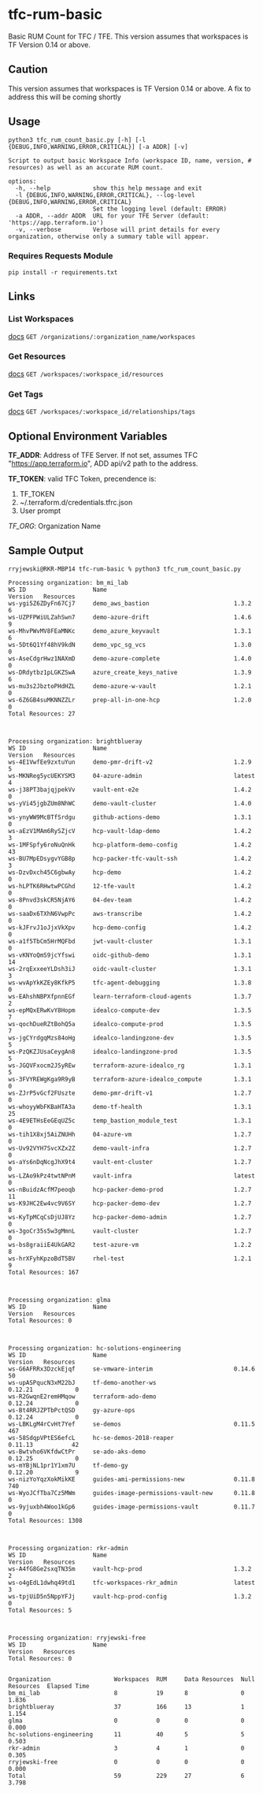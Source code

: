 # tfc-rum-basic

Basic RUM Count for TFC / TFE.
This version assumes that workspaces is TF Version 0.14 or above.

## Caution

This version assumes that workspaces is TF Version 0.14 or above.
A fix to address this will be coming shortly

## Usage

```shell-session
python3 tfc_rum_count_basic.py [-h] [-l {DEBUG,INFO,WARNING,ERROR,CRITICAL}] [-a ADDR] [-v]

Script to output basic Workspace Info (workspace ID, name, version, # resources) as well as an accurate RUM count.

options:
  -h, --help            show this help message and exit
  -l {DEBUG,INFO,WARNING,ERROR,CRITICAL}, --log-level {DEBUG,INFO,WARNING,ERROR,CRITICAL}
                        Set the logging level (default: ERROR)
  -a ADDR, --addr ADDR  URL for your TFE Server (default: 'https://app.terraform.io')
  -v, --verbose         Verbose will print details for every organization, otherwise only a summary table will appear.
```

### Requires Requests Module

```shell-session
pip install -r requirements.txt
```

## Links

### List Workspaces

[docs](https://developer.hashicorp.com/terraform/cloud-docs/api-docs/workspaces#list-workspaces)
```GET /organizations/:organization_name/workspaces```

### Get Resources

[docs](https://developer.hashicorp.com/terraform/cloud-docs/api-docs/workspace-resources#list-workspace-resources)
```GET /workspaces/:workspace_id/resources```

### Get Tags

[docs](https://developer.hashicorp.com/terraform/cloud-docs/api-docs/workspaces#get-tags)
```GET /workspaces/:workspace_id/relationships/tags```

## Optional Environment Variables

**TF_ADDR**: Address of TFE Server.
If not set, assumes TFC "<https://app.terraform.io>",
ADD api/v2 path to the address.

**TF_TOKEN**: valid TFC Token, precendence is:

1. TF_TOKEN
2. ~/.terraform.d/credentials.tfrc.json
3. User prompt

_TF_ORG_: Organization Name

## Sample Output

```shell-session
rryjewski@RKR-MBP14 tfc-rum-basic % python3 tfc_rum_count_basic.py

Processing organization: bm_mi_lab
WS ID                   Name                                    Version   Resources
ws-ygi5Z6ZDyFn67Cj7     demo_aws_bastion                        1.3.2              6
ws-UZPFPWiULZahSwn7     demo-azure-drift                        1.4.6              9
ws-MhvPWvMV8FEaMNKc     demo_azure_keyvault                     1.3.1              6
ws-5Dt6Q1Yf48hV9kdN     demo_vpc_sg_vcs                         1.3.0              0
ws-AseCdgrHwz1NAXmD     demo-azure-complete                     1.4.0              0
ws-DRdytbz1pLGKZSwA     azure_create_keys_native                1.3.9              6
ws-mu3s2JbztoPHdHZL     demo-azure-w-vault                      1.2.1              0
ws-6Z6GB4suMKNNZZLr     prep-all-in-one-hcp                     1.2.0              0
Total Resources: 27



Processing organization: brightblueray
WS ID                   Name                                    Version   Resources
ws-4E1VwfEe9zxtuYun     demo-pmr-drift-v2                       1.2.9              5
ws-MKNReg5ycUEKYSM3     04-azure-admin                          latest             4
ws-j38PT3bajqjpekVv     vault-ent-e2e                           1.4.2              0
ws-yVi45jgbZUm8NhWC     demo-vault-cluster                      1.4.0              0
ws-ynyWW9McBTfSrdgu     github-actions-demo                     1.3.1              0
ws-aEzV1MAm6RySZjcV     hcp-vault-ldap-demo                     1.4.2              3
ws-1MFSpfy6roNuQnHk     hcp-platform-demo-config                1.4.2             43
ws-BU7MpEDsygvYGB8p     hcp-packer-tfc-vault-ssh                1.4.2              3
ws-DzvDxch45C6gbwAy     hcp-demo                                1.4.2              0
ws-hLPTK6RHwtwPCGhd     12-tfe-vault                            1.4.2              0
ws-8Pnvd3skCR5NjAY6     04-dev-team                             1.4.2              0
ws-saaDx6TXhN6VwpPc     aws-transcribe                          1.4.2              0
ws-kJFrvJ1oJjxVkXpv     hcp-demo-config                         1.4.2              0
ws-a1f5TbCm5HrMQFbd     jwt-vault-cluster                       1.3.1              0
ws-vKNYoQmS9jcYfswi     oidc-github-demo                        1.3.1             14
ws-2rqExxeeYLDsh3iJ     oidc-vault-cluster                      1.3.1              3
ws-wvApYkKZEy8KfkP5     tfc-agent-debugging                     1.3.8              0
ws-EAhshNBPXfpnnEGf     learn-terraform-cloud-agents            1.3.7              2
ws-epMQxERwKvY8Hopm     idealco-compute-dev                     1.3.5              7
ws-qochDueRZtBohQ5a     idealco-compute-prod                    1.3.5              7
ws-jgCYrdgqMzs84oHg     idealco-landingzone-dev                 1.3.5              5
ws-PzQKZJUsaCeygAn8     idealco-landingzone-prod                1.3.5              5
ws-JGQVFxocm2JSyREw     terraform-azure-idealco_rg              1.3.1              5
ws-3FVYREWgKga9R9yB     terraform-azure-idealco_compute         1.3.1              0
ws-ZJrP5vGcf2FUszte     demo-pmr-drift-v1                       1.2.7              0
ws-whoyyWbFKBaHTA3a     demo-tf-health                          1.3.1             25
ws-4E9ETHsEeGEqUZ5c     temp_bastion_module_test                1.3.1              0
ws-tih1X8xj5AiZNUHh     04-azure-vm                             1.2.7              0
ws-Uv92VYH7SvcXZx2Z     demo-vault-infra                        1.2.7              0
ws-aYs6nDqNcgJhX9t4     vault-ent-cluster                       1.2.7              0
ws-LZAo9kPz4twtNPnM     vault-infra                             latest             0
ws-nBuidzAcfM7peoqb     hcp-packer-demo-prod                    1.2.7             11
ws-K9JHC2Ew4vc9V6SY     hcp-packer-demo-dev                     1.2.7              8
ws-KyTpMCqCsDjUJ8Yz     hcp-packer-demo-admin                   1.2.7              0
ws-3goCr35s5w3gMmnL     vault-cluster                           1.2.7              0
ws-bs8graiiE4UkGAR2     test-azure-vm                           1.2.2              8
ws-hrXFyhKpzoBdT5BV     rhel-test                               1.2.1              9
Total Resources: 167



Processing organization: glma
WS ID                   Name                                    Version   Resources
Total Resources: 0



Processing organization: hc-solutions-engineering
WS ID                   Name                                    Version   Resources
ws-G6AFRRx3DzckEjqf     se-vmware-interim                       0.14.6            50
ws-upASPqucN3xM22bJ     tf-demo-another-ws                      0.12.21            0
ws-R2GwqnE2remHMqow     terraform-ado-demo                      0.12.24            0
ws-Bt4RRJZPTbPctQSD     gy-azure-ops                            0.12.24            0
ws-LBKLgM4rCvHt7Yef     se-demos                                0.11.5           467
ws-58SdqpVPtES6efcL     hc-se-demos-2018-reaper                 0.11.13           42
ws-Bwtvho6VKfdwCtPr     se-ado-aks-demo                         0.12.25            0
ws-mYBjNL1pr1Y1xm7U     tf-demo-gy                              0.12.20            9
ws-nizYoYqzXokMikKE     guides-ami-permissions-new              0.11.8           740
ws-WyoJCfTba7Cz5MWm     guides-image-permissions-vault-new      0.11.8             0
ws-9yjuxbh4Woo1kGp6     guides-image-permissions-vault          0.11.7             0
Total Resources: 1308



Processing organization: rkr-admin
WS ID                   Name                                    Version   Resources
ws-A4fG8Ge2sxqTN3Sm     vault-hcp-prod                          1.3.2              2
ws-o4gEdL1dwhq49td1     tfc-workspaces-rkr_admin                latest             3
ws-tpjUiD5n5NppYFJj     vault-hcp-prod-config                   1.3.2              0
Total Resources: 5



Processing organization: rryjewski-free
WS ID                   Name                                    Version   Resources
Total Resources: 0


Organization                  Workspaces  RUM     Data Resources  Null Resources  Elapsed Time
bm_mi_lab                     8           19      8               0               1.836
brightblueray                 37          166     13              1               1.154
glma                          0           0       0               0               0.000
hc-solutions-engineering      11          40      5               5               0.503
rkr-admin                     3           4       1               0               0.305
rryjewski-free                0           0       0               0               0.000
Total                         59          229     27              6               3.798
```
